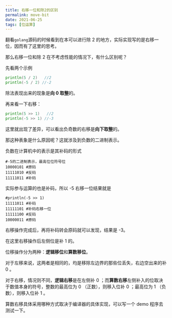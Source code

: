 ```yaml
---
title: 右移一位和除2的区别
permalink: move-bit
date: 2021-06-25
tags: [位运算]
---
```


翻看`golang`源码的时候看到在本可以进行除 2 的地方，实际实现写的是右移一位，因而有了这里的思考。

那么右移一位和除 2 在不考虑性能的情况下，有什么区别呢？

<!--more-->

先看两个示例

```go
println(5 / 2)   //2
println(-5 / 2) //-2
```

除法表现出来的现象是**向 0 取整**的。

再来看一下右移：

```go
println(5 >> 1)   //2
println(-5 >> 1) //-3
```

这里就出现了差异，可以看出负奇数的右移是**向下取整**的。

那这种表象是什么原因呢？这就涉及到负数的二进制表示。

负数在计算机中的表示是其补码的形式

```shell
#-5的二进制表示，最高位位符号位
10000101 #原码
11111010 #反码
11111011 #补码
```

实际参与运算的也是补码，所以 -5 右移一位结果就是

```shell
#println(-5 >> 1)
11111011 #补码
11111101 #补码右移一位
11111100 #反码
10000011 #原码
```

右移操作完成后，再将补码转会原码就可以发现，结果是 -3。

在这里右移操作后左侧位是补 1 的。

位移操作分为两种：**逻辑移位**和**算数移位**。

对于左移来说，这两者是相同的，均是移除左边界的那些位丢失，右边空出来的补 0 。

对于右移，情况则不同，**逻辑右移**是在左侧补 0 ；而**算数右移**左侧补入的位取决于数值本身的符号，整数的最高位为 0 （正数），则移入位补 0  ；最高位为 1 （负数），则移入位补 1 。

算数右移具体采用哪种方式取决于编译器的具体实现，可以写一个 demo 程序去测试一下。



